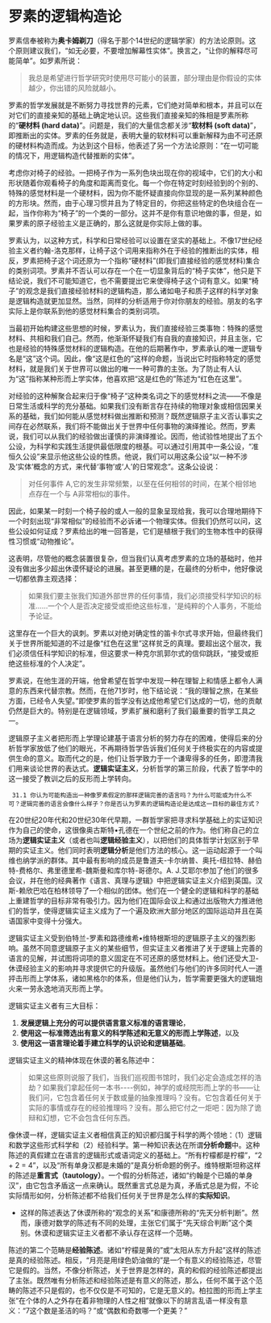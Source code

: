 # 罗素的逻辑构造论

罗素信奉被称为**奥卡姆剃刀**（得名于那个14世纪的逻辑学家）的方法论原则。这个原则建议我们，“如无必要，不要增加解幕性实体”。换言之，“让你的解释尽可能简单”。如罗素所说：

> 我总是希望进行哲学研究时使用尽可能小的装置，部分理由是你假设的实体越少，你出错的风险就越小。

罗素的哲学发展就是不断努力寻找世界的元素，它们绝对简单和根本，并且可以在对它们的直接亲知的基础上确定地认识。这些我们直接亲知的殊相是罗素所称的“**硬材料 (hard data)**”。问题是，我们的大量信念都关涉“**软材料 (soft data)**”，即推断出的实体。罗素的任务就是，表明大量的软材料可以重新解释为由不可还原的硬材料构造而成。为达到这个目标，他表述了另一个方法论原则：“在一切可能的情况下，用逻辑构造代替推断的实体”。

考虑你对椅子的经验。一把椅子作为一系列色块出现在你的视域中，它们的大小和形状随着你观看椅子的角度和距离而变化。每一个你在特定时刻经验到的个别的、特殊的感觉材料是一个硬材料，因为你不能怀疑直接向你显现的是一系列某种颜色的方形块。然而，由于心理习惯并且为了特定目的，你把这些特定的色块组合在一起，当作你称为“椅子”的一个类的一部分。这并不是你有意识地做的事，但是，如果罗素的原子经验主义是正确的，那么这就是你实际上做的事。

罗素认为，以这种方式，科学和日常经验可以设置在坚实的基础上。不像17世纪经验主义者约翰-洛克那样，让椅子这个词用来指称外在于经验的推断出的实体，相反，罗素把椅子这个词还原为一个指称“硬材料”(即我们直接经验的感觉材料)集合的类别词项。罗素并不否认可以存在一个在一切显象背后的“椅子实体”，他只是下结论说，我们不可能知道它，也不需要提出它来使得椅子这个词有意义。如果“椅子”的观念是我们直接经验材料的逻辑构造，那么诸如电子和质子这样的科学对象是逻辑构造就更加显然。当然，同样的分析适用于你对你朋友的经验。朋友的名字实际上是你联系到他的感觉材料集合的类别词项。

当最初开始构建这些思想的时候，罗素认为，我们直接经验三类事物：特殊的感觉材料、共相和我们自己。然而，他渐渐怀疑我们有自我的直接知识，并且主张，它也是经验的特殊感觉材料的逻辑构造。在他的后期著作中，罗素承认的唯一逻辑专名是“这”这个词。因此，像“这是红色的”这样的命题，当说出它时指称特定的感觉材料，就是我们关于世界可以做出的唯一一种可靠的主张。为了防止有人认为“这”指称某种形而上学实体，他喜欢把“这是红色的”陈述为“红色在这里”。

对经验的这种解聚合起来归于像“椅子”这种类名词之下的感觉材料之流——不像是日常生活或科学的充分基础。如果我们没有断言存在持续的物理对象或相信因果关系的基础，我们如何能从感觉材料做出推断和预测？既然逻辑原子主义否认事实之间存在必然联系，我们将不能做出关于世界中任何事物的演绎推论。然而，罗素说，我们可以从我们的经验做出谨慎的非演绎推论。因而，他试验性地提出了五个公设，为科学和实践生活提供最低限度的根基。可以通过引用其中一条公设，“准恒久公设”来显示他这些公设的性质。他说，我们可以用这条公设“以一种不涉及‘实体’概念的方式，来代替‘事物’或‘人’的日常观念”。这条公设说：

> 对任何事件 A,它的发生非常频繁，以至在任何相邻的时间，在某个相邻地点存在一个与 A非常相似的事件。

因此，如果某一时刻一个椅子般的或人一般的显象呈现给我，我可以合理地期待下一个时刻出现“非常相似”的经验而不必诉诸一个物理实体。但我们仍然可以问，这些公设如何证成？罗素给出的唯一回答是，它们是植根于我们的生物本性中的获得性习惯或“动物推论”。

这表明，尽管他的概念装置很复杂，但当我们认真考虑罗素的立场的基础时，他并没有做出多少超出休谟怀疑论的进展。甚至更糟的是，在最终的分析中，他好像说一切都依靠主观选择：

> 如果我们要主张我们知道外部世界的任何事情，我们必须接受科学知识的标准……一个个人是否决定接受或拒绝这些标准，'是纯粹的个人事务，不能给予论证。

这里存在一个巨大的讽刺。罗素以对绝对确定性的笛卡尔式寻求开始，但最终我们关于世界所能知道的不过是像“红色在这里”这样贫乏的真理。要超出这个层次，我们必须信任科学知识的标准，但这要求一种克尔凯郭尔式的信仰跳跃，“接受或拒绝这些标准的个人决定”。

罗素说，在他生涯的开端，他曾希望在哲学中发现一种在理智上和情感上都令人满意的东西来代替宗教。然而，在他71岁时，他下结论说：“我的理智之旅，在某些方面，已经令人失望。”即使罗素的哲学没有达成他希望它们达成的一切，他的贡献仍然是巨大的。特别是在逻辑领域，罗素扩展和磨利了我们最重要的哲学工具之一。

逻辑原子主义者把形而上学理论建基于语言分析的努力存在的困难，使得后来的分析哲学家放低了他们的眼光，不再期待哲学告诉我们任何关于终极实在的内容或提供生命的意义。取而代之的是，他们让哲学致力于一个谦卑得多的任务，即澄清我们用来谈论世界的表达式。**逻辑实证主义**，分析哲学的第三阶段，代表了哲学中的这一接受了教训之后的反形而上学转向。

```question
 31.1 你认为可能构造出一种像罗素假定的那样逻辑完善的语言吗？为什么可能或为什么不可？逻辑完善的语言会像什么样子？你是否认为罗素的逻辑构造论是达成这一目标的最佳方式？
```

在20世纪20年代和20世纪30年代早期，一群哲学家把寻求科学基础上的实证知识作为自己的使命，这很像奥古斯特•孔德在一个世纪之前的作为。他们称自己的立场为**逻辑实证主义**（或者也叫**逻辑经验主义**），以把他们的具体哲学计划区别于早期的实证主义。他们同时表明**逻辑分析**是他们方法的核心。这一运动起源于一个叫维也纳学派的群体。其中最有影响的成员是鲁道夫-卡尔纳普、奥托-纽拉特、赫伯特-费格尔、弗里德里希-魏斯曼和库尔特-哥德尔。A. J.艾耶尔参加了他们的很多会议，并在他的经典著作《语言、真理与逻辑》中把逻辑实证主义介绍到英国。汉斯-赖欣巴哈在柏林领导了一个相似的团体。他们在一个健全的逻辑和科学的基础上重建哲学的目标非常有吸引力。因为他们在国际会议上和通过出版物大力推进他们的哲学，使得逻辑实证主义成为了一个遍及欧洲大部分地区的国际运动并且在英语国家中变得十分强大。

逻辑实证主义受到伯特兰-罗素和路德维希•维特根斯坦的逻辑原子主义的强烈影响。虽然不同意逻辑原子主义的某些细节，但实证主义者推进了关于逻辑上完善的语言的见解，并试图将词项的意义固定在不可还原的感觉材料上。他们还受大卫-休谟经验主义的影响并寻求提供它的升级版。虽然他们与他们的许多同时代人一道抨击形而上学体系，诸如黑格尔的体系，但是他们认为，哲学需要更强大的逻辑炮火来一劳永逸地消灭形而上学。

逻辑实证主义者有三大目标：  

1. **发展逻辑上充分的可以提供语言意义标准的语言理论**，  
2. **使用这一标准筛选出有意义的科学陈述和无意义的形而上学陈述**，以及  
3. **使用这一语言理论着手建立科学的认识论和逻辑基础**。

逻辑实证主义的精神体现在休谟的著名陈述中：

> 如果这些原则说服了我们，当我们巡视图书馆时，我们必定会造成怎样的浩劫？如果我们拿起任何一本书----例如，神学的或经院形而上学的书——让我们问，它包含着任何关于数或量的抽象推理吗？没有。它包含着任何关于实际的事情或存在的经验推理吗？没有。那么把它付之一炬吧：因为除了诡辩和幻想，它不会包含任何东西。

像休谟一样，逻辑实证主义者相信真正的知识都归属于科学的两个领地：（1）逻辑和数学这些形式科学和（2）经验科学。第一种知识表达在所谓**分析命题**中。这种陈述的真假建立在语言的逻辑形式或语词定义的基础上。“所有柠檬都是柠檬”，“2 + 2 = 4”，以及“所有单身汉都是未婚的”是真分析命题的例子。维特根斯坦称这样的陈述是**重言式（tautology）**。一个假的分析陈述，诸如“约翰是个已婚的单身汉”，由它包含矛盾这一点来确认。既然重言式总是为真，矛盾式总是为假，不论实际情形如何，分析陈述都不给我们任何关于世界是怎么样的**实际知识**。

* 这样的陈述表达了休谟所称的“观念的关系”和康德所称的“先天分析判断”。然而，康德对数学的陈述有不同的处理，主张它们属于“先天综合判断”这个类别。休谟和逻辑实证主义者都不承认存在这样一个范畴。

陈述的第二个范畴是**经验陈述**。诸如“柠檬是黄的”或“太阳从东方升起”这样的陈述是真的经验陈述。相反，“月亮是用绿色奶油做的”是一个有意义的经验陈述，尽管它是假的。当然，不像分析陈述，关于世界是怎样的，真的和假的经验陈述都提出了主张。既然唯有分析陈述和经验陈述是有意义的陈述，那么，任何不属于这个范畴的陈述不只是假的，也不仅仅是不可知的，它是无意义的。柏拉图的形而上学主张“在个体的人之外存在着非物理的人性之相”就像以下的胡言乱语一样没有意义：“7这个数是圣洁的吗？”或“偶数和奇数哪一个更美？”
